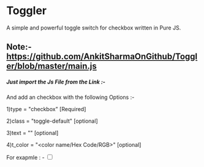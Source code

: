 # Toggler
A simple and powerful toggle switch for checkbox written in Pure JS.

## Note:- https://github.com/AnkitSharmaOnGithub/Toggler/blob/master/main.js

##### Just import the Js File from the Link :- 



And add an checkbox with the following Options :- 

1)type = "checkbox" [Required]

2)class = "toggle-default" [optional]

3)text = "<Only one character>" [optional]

4)t_color = "<color name/Hex Code/RGB>" [optional]


For exapmle : - <input type="checkbox" class="toggle-default" text="0" t_color="red"/>
